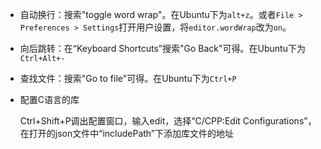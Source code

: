 - 自动换行：搜索"toggle word wrap"。在Ubuntu下为`alt+z`。或者`File > Preferences > Settings`打开用户设置，将`editor.wordWrap`改为`on`。

- 向后跳转：在“Keyboard Shortcuts”搜索"Go Back"可得。在Ubuntu下为`Ctrl+Alt+-`

- 查找文件：搜索"Go to file"可得。在Ubuntu下为`Ctrl+P`

- 配置C语言的库

  Ctrl+Shift+P调出配置窗口，输入edit，选择“C/CPP:Edit Configurations”，在打开的json文件中“includePath”下添加库文件的地址
